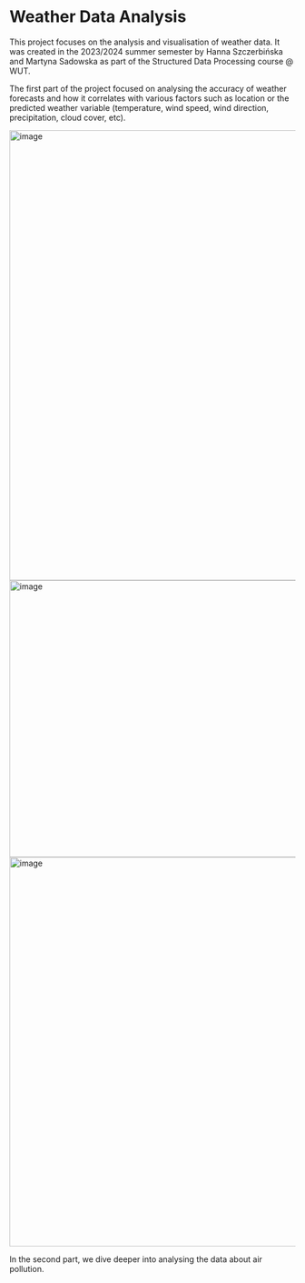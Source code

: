 # Weather Data Analysis

This project focuses on the analysis and visualisation of weather data. It was created in the 2023/2024 summer semester by Hanna Szczerbińska and Martyna Sadowska as part of the Structured Data Processing course @ WUT. 

The first part of the project focused on analysing the accuracy of weather forecasts and how it correlates with various factors such as location or the predicted weather variable (temperature, wind speed, wind direction, precipitation, cloud cover, etc). 

<img width="1621" height="792" alt="image" src="https://github.com/user-attachments/assets/c8e41e2d-70a4-45c1-b75f-496597300ff2" />

<img width="818" height="487" alt="image" src="https://github.com/user-attachments/assets/f2e58033-2acd-4c43-bc4e-39a1cd6b3716" />

<img width="683" height="685" alt="image" src="https://github.com/user-attachments/assets/9123f065-87e3-4e69-90dc-ffab3e4be419" />

In the second part, we dive deeper into analysing the data about air pollution.
